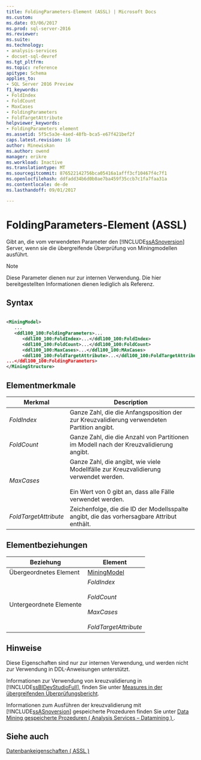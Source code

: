 ```yaml
---
title: FoldingParameters-Element (ASSL) | Microsoft Docs
ms.custom: 
ms.date: 03/06/2017
ms.prod: sql-server-2016
ms.reviewer: 
ms.suite: 
ms.technology:
- analysis-services
- docset-sql-devref
ms.tgt_pltfrm: 
ms.topic: reference
apitype: Schema
applies_to:
- SQL Server 2016 Preview
f1_keywords:
- FoldIndex
- FoldCount
- MaxCases
- FoldingParameters
- FoldTargetAttribute
helpviewer_keywords:
- FoldingParameters element
ms.assetid: 5f5c5a3e-4aed-48fb-bca5-e67f421bef2f
caps.latest.revision: 16
author: Minewiskan
ms.author: owend
manager: erikre
ms.workload: Inactive
ms.translationtype: MT
ms.sourcegitcommit: 876522142756bca05416a1afff3cf10467f4c7f1
ms.openlocfilehash: ddfadd34b6d0b0ae7ba459f35ccb7c1fa7faa31a
ms.contentlocale: de-de
ms.lasthandoff: 09/01/2017

---
```

# <a name="foldingparameters-element-assl"></a>FoldingParameters-Element (ASSL)
  Gibt an, die vom verwendeten Parameter den [!INCLUDE[ssASnoversion](../../../includes/ssasnoversion-md.md)] Server, wenn sie die übergreifende Überprüfung von Miningmodellen ausführt.  
  
> [!NOTE]  
>  Diese Parameter dienen nur zur internen Verwendung. Die hier bereitgestellten Informationen dienen lediglich als Referenz.  
  
## <a name="syntax"></a>Syntax  
  
```xml  
  
<MiningModel>  
   ...  
   <ddl100_100:FoldingParameters>...  
      <ddl100_100:FoldIndex>...</ddl100_100:FoldIndex>  
      <ddl100_100:FoldCount>...</ddl100_100:FoldCount>  
      <ddl100_100:MaxCases>...</ddl100_100:MAxCases>  
      <ddl100_100:FoldTargetAttribute>...</ddl100_100:FoldTargetAttribute  
...</ddl100_100:FoldingParameters>  
</MiningStructure>  
```  
  
## <a name="element-characteristics"></a>Elementmerkmale  
  
|Merkmal|Description|  
|--------------------|-----------------|  
|*FoldIndex*|Ganze Zahl, die die Anfangsposition der zur Kreuzvalidierung verwendeten Partition angibt.|  
|*FoldCount*|Ganze Zahl, die die Anzahl von Partitionen im Modell nach der Kreuzvalidierung angibt.|  
|*MaxCases*|Ganze Zahl, die angibt, wie viele Modellfälle zur Kreuzvalidierung verwendet werden.<br /><br /> Ein Wert von 0 gibt an, dass alle Fälle verwendet werden.|  
|*FoldTargetAttribute*|Zeichenfolge, die die ID der Modellsspalte angibt, die das vorhersagbare Attribut enthält.|  
  
## <a name="element-relationships"></a>Elementbeziehungen  
  
|Beziehung|Element|  
|------------------|-------------|  
|Übergeordnetes Element|[MiningModel](../../../analysis-services/scripting/objects/miningmodel-element-assl.md)|  
|Untergeordnete Elemente|*FoldIndex*<br /><br /> *FoldCount*<br /><br /> *MaxCases*<br /><br /> *FoldTargetAttribute*|  
  
## <a name="remarks"></a>Hinweise  
 Diese Eigenschaften sind nur zur internen Verwendung, und werden nicht zur Verwendung in DDL-Anweisungen unterstützt.  
  
 Informationen zur Verwendung von kreuzvalidierung in [!INCLUDE[ssBIDevStudioFull](../../../includes/ssbidevstudiofull-md.md)], finden Sie unter [Measures in der übergreifenden Überprüfungsbericht](../../../analysis-services/data-mining/measures-in-the-cross-validation-report.md).  
  
 Informationen zum Ausführen der kreuzvalidierung mit [!INCLUDE[ssASnoversion](../../../includes/ssasnoversion-md.md)] gespeicherte Prozeduren finden Sie unter [Data Mining gespeicherte Prozeduren &#40; Analysis Services – Datamining &#41; ](../../../analysis-services/data-mining/data-mining-stored-procedures-analysis-services-data-mining.md).  
  
## <a name="see-also"></a>Siehe auch  
 [Datenbankeigenschaften &#40; ASSL &#41;](../../../analysis-services/scripting/properties/properties-assl.md)  
  
  


